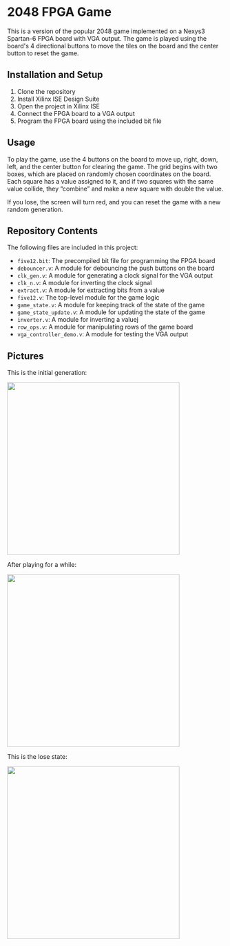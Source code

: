 # 2048 FPGA Game

This is a version of the popular 2048 game implemented on a Nexys3 Spartan-6 FPGA board with VGA output. The game is played using the board's 4 directional buttons to move the tiles on the board and the center button to reset the game.

## Installation and Setup

1. Clone the repository
2. Install Xilinx ISE Design Suite
3. Open the project in Xilinx ISE
4. Connect the FPGA board to a VGA output
5. Program the FPGA board using the included bit file

## Usage

To play the game, use the 4 buttons on the board to move up, right, down, left, and the center button for clearing the game. The grid begins with two boxes, which are placed on randomly chosen coordinates on the board. Each square has a value assigned to it, and if two squares with the same value collide, they “combine” and make a new square with double the value.

If you lose, the screen will turn red, and you can reset the game with a new random generation.

## Repository Contents

The following files are included in this project:

- `five12.bit`: The precompiled bit file for programming the FPGA board
- `debouncer.v`: A module for debouncing the push buttons on the board
- `clk_gen.v`: A module for generating a clock signal for the VGA output
- `clk_n.v`: A module for inverting the clock signal
- `extract.v`: A module for extracting bits from a value
- `five12.v`: The top-level module for the game logic
- `game_state.v`: A module for keeping track of the state of the game
- `game_state_update.v`: A module for updating the state of the game
- `inverter.v`: A module for inverting a valuej
- `row_ops.v`: A module for manipulating rows of the game board
- `vga_controller_demo.v`: A module for testing the VGA output

## Pictures

<p>This is the initial generation:</p>
<img src="https://www.linkpicture.com/q/IMG_9168.jpg" data-canonical-src="https://www.linkpicture.com/q/IMG_9168.jpg" width="400" height="400" />

<p>After playing for a while:</p>
<img src="https://www.linkpicture.com/q/IMG_9172.jpg" data-canonical-src="https://www.linkpicture.com/q/IMG_9172.jpg" width="400" height="400" />

<p>This is the lose state:</p>
<img src="https://www.linkpicture.com/q/IMG_9163.jpg" data-canonical-src="https://www.linkpicture.com/q/IMG_9163.jpg" width="400" height="400" />
